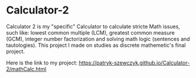 # Calculator-2
Calculator 2 is my "specific" Calculator to calculate stricte Math issues, such like: lowest common multiple (LCM), greatest common measure (GCM), integer number factorization and solving math logic (sentences and tautologies). This project I made on studies as discrete mathemetic's final project.

Here is the link to my project:
https://patryk-szewczyk.github.io/Calculator-2/mathCalc.html
